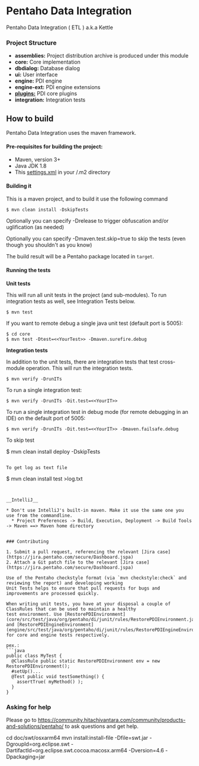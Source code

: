 # Pentaho Data Integration # 

Pentaho Data Integration ( ETL ) a.k.a Kettle

### Project Structure

* **assemblies:** 
Project distribution archive is produced under this module
* **core:** 
Core implementation
* **dbdialog:** 
Database dialog
* **ui:** 
User interface
* **engine:** 
PDI engine
* **engine-ext:** 
PDI engine extensions
* **[plugins:](plugins/README.md)** 
PDI core plugins
* **integration:** 
Integration tests

How to build
--------------

Pentaho Data Integration uses the maven framework. 


#### Pre-requisites for building the project:
* Maven, version 3+
* Java JDK 1.8
* This [settings.xml](https://raw.githubusercontent.com/pentaho/maven-parent-poms/master/maven-support-files/settings.xml) in your <user-home>/.m2 directory

#### Building it

This is a maven project, and to build it use the following command

```
$ mvn clean install -DskipTests
```
Optionally you can specify -Drelease to trigger obfuscation and/or uglification (as needed)

Optionally you can specify -Dmaven.test.skip=true to skip the tests (even though
you shouldn't as you know)

The build result will be a Pentaho package located in ```target```.

#### Running the tests

__Unit tests__

This will run all unit tests in the project (and sub-modules). To run integration tests as well, see Integration Tests below.

```
$ mvn test
```

If you want to remote debug a single java unit test (default port is 5005):

```
$ cd core
$ mvn test -Dtest=<<YourTest>> -Dmaven.surefire.debug
```

__Integration tests__

In addition to the unit tests, there are integration tests that test cross-module operation. This will run the integration tests.

```
$ mvn verify -DrunITs
```

To run a single integration test:

```
$ mvn verify -DrunITs -Dit.test=<<YourIT>>
```

To run a single integration test in debug mode (for remote debugging in an IDE) on the default port of 5005:

```
$ mvn verify -DrunITs -Dit.test=<<YourIT>> -Dmaven.failsafe.debug
```

To skip test

$ mvn clean install deploy -DskipTests
```

To get log as text file

```
$ mvn clean install test >log.txt
```


__IntelliJ__

* Don't use IntelliJ's built-in maven. Make it use the same one you use from the commandline.
  * Project Preferences -> Build, Execution, Deployment -> Build Tools -> Maven ==> Maven home directory


### Contributing

1. Submit a pull request, referencing the relevant [Jira case](https://jira.pentaho.com/secure/Dashboard.jspa)
2. Attach a Git patch file to the relevant [Jira case](https://jira.pentaho.com/secure/Dashboard.jspa)

Use of the Pentaho checkstyle format (via `mvn checkstyle:check` and reviewing the report) and developing working 
Unit Tests helps to ensure that pull requests for bugs and improvements are processed quickly.

When writing unit tests, you have at your disposal a couple of ClassRules that can be used to maintain a healthy
test environment. Use [RestorePDIEnvironment](core/src/test/java/org/pentaho/di/junit/rules/RestorePDIEnvironment.java)
and [RestorePDIEngineEnvironment](engine/src/test/java/org/pentaho/di/junit/rules/RestorePDIEngineEnvironment.java)
for core and engine tests respectively.

pex.:
```java
public class MyTest {
  @ClassRule public static RestorePDIEnvironment env = new RestorePDIEnvironment();
  #setUp()...
  @Test public void testSomething() { 
    assertTrue( myMethod() ); 
  }
}
```  

### Asking for help
Please go to https://community.hitachivantara.com/community/products-and-solutions/pentaho/ to ask questions and get help.

cd doc/swt/osxarm64
mvn install:install-file -Dfile=swt.jar -DgroupId=org.eclipse.swt -DartifactId=org.eclipse.swt.cocoa.macosx.arm64 -Dversion=4.6 -Dpackaging=jar
